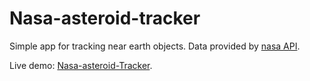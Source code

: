 # Nasa-asteroid-tracker

Simple app for tracking near earth objects.
Data provided by [nasa API](https://api.nasa.gov/api.html).

Live demo: [Nasa-asteroid-Tracker](http://nasa-asteroid-tracker.jakubemfoto.pl).
